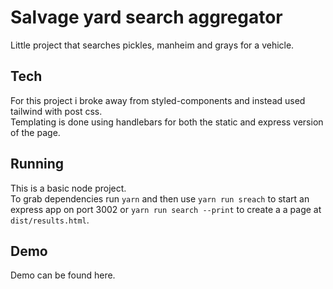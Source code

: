 # Salvage yard search aggregator

Little project that searches pickles, manheim and grays for a vehicle.

## Tech

For this project i broke away from styled-components and instead used tailwind with post css.  
Templating is done using handlebars for both the static and express version of the page.  

## Running

This is a basic node project.  
To grab dependencies run `yarn` and then use `yarn run sreach` to start an express app on port 3002 or `yarn run search --print` to create a a page at `dist/results.html`.

## Demo

Demo can be found here.
